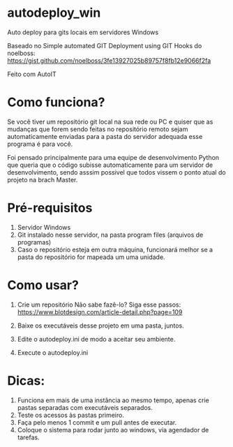 # autodeploy_win
Auto deploy para gits locais em servidores Windows

Baseado no Simple automated GIT Deployment using GIT Hooks do noelboss:
https://gist.github.com/noelboss/3fe13927025b89757f8fb12e9066f2fa

Feito com AutoIT

# Como funciona?
Se você tiver um repositório git local na sua rede ou PC e quiser que as mudanças que forem sendo feitas no repositório remoto sejam automaticamente enviadas para a pasta do servidor adequada esse programa é para você.

Foi pensado principalmente para uma equipe de desenvolvimento Python que queria que o código subisse automaticamente para um servidor de desenvolvimento, sendo asssim possivel que todos vissem o ponto atual do projeto na brach Master.

# Pré-requisitos
1. Servidor Windows
2. Git instalado nesse servidor, na pasta program files (arquivos de programas)
3. Caso o repositório esteja em outra máquina, funcionará melhor se a pasta do repositório for mapeada um uma unidade.

# Como usar?

1. Crie um repositório
Não sabe fazê-lo? Siga esse passos:
https://www.blotdesign.com/article-detail.php?page=109

2. Baixe os executáveis desse projeto em uma pasta, juntos.
3. Edite o autodeploy.ini de modo a aceitar seu ambiente.
4. Execute o autodeploy.ini

# Dicas:
1. Funciona em mais de uma instância ao mesmo tempo, apenas crie pastas separadas com executáveis separados.
2. Teste os acessos às pastas primeiro.
3. Faça pelo menos 1 commit e um pull antes de executar.
4. Coloque o sistema para rodar junto ao windows, via agendador de tarefas.
